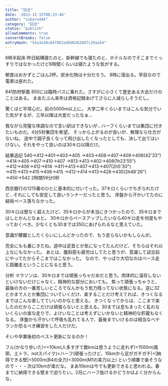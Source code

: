```yaml
---
title: "試合"
date: '2013-12-15T08:33:46'
author: "subaru44k"
category: "試合"
status: "publish"
allowComments: true
convertBreaks: false
entryHash: "54a3a38c64f862ad8d6262687c29aa54"
---
```

6時半起床
昨日結構寝たのと、新幹線でも寝たのと、ホテルなのでそこまでぐっすりではなかったけど6時間くらいは寝たような気がする。

朝食はおかずとごはん2杯。炭水化物は十分だろう。
8時に宿出る。早目なので電車は座れた。

841防府駅着
850には臨時バスに乗れた。さすがに小さくて歴史ある大会だけのことはある。
まあたぶん来年は資格記録あげてさらに人減らしそうだし。

驚くほど平常心だ。前の5000m以上に。
大学二年くらいまではこんな気分でいた気がするが、三年以降は大変だったなぁ…

我ながら完璧な体調なので言い訳はできないが…ハーフくらいまでは集団に付きたいものだ。4分5秒集団を希望。
そっから上がるのが良いが、無理なら仕方がないね。
途中で調子良くなって飛び出したくなったとしても、決して出てはいけない。それをやって良いのは30キロ以降だけ。


結果追記
540→412→401→403→405
→403→406→407→409→406(42'33")
→414→405→407→410→407
→813→413→402→408(1h23'55")
→412→406→412→814
→411→413→407→413→407(2h5'30")
→415→413→415→406→415
→412→414→413→428→435(2h48'26")
→450→542
2時間59分0秒

西京銀行の1215番のひとに基本的に付いてった。37キロくらいでちぎられたけど…それにしても安定して良いランナーだったと思う。
序盤から汗かいてたのに結局ペース落ちなかった。

30キロは壁なく超えたけど、35キロからが本当にきつかったので、35キロまではしとかんとなぁと。
30キロからペースアップしたいなら40キロ走を何度もやっておくべき。少なくとも30までは350にあげられるなと思えていた。

意識が朦朧としたくらいにしんどかったので、もう走らないかもしらんが。

完全にもも裏にきたね。途中は足首とか気になってたんだけど、そちらはそれ以上なにもなかった。
あとは、腹斜筋も疲労はしてたと思うが、意識して試合前にやってたからそこまではこなかった。
なので、やっぱり大切なのはペース走と距離走ということになると思う。

分析
マラソンは、30キロまでは頑張っちゃだめだと思う。肉体的に温存しないといけないだけじゃなく、精神的な部分においても。
焦って頑張っちゃうと、最後の方の一番苦しいところでなんかもう気力残ってない状態になる。逆に32とかまで人とか集団についていくだけ、楽することだけ考えてれば、きつくなるまではこんな楽してていいのかなと思える。
きつくなってからは、ここまで楽したのだからここだけは頑張らないとと思える。30までは息もまったく乱れないくらいの楽な走りで、よけいなことは考えずにいかないと精神的な貯蔵もなくなる。
序盤から汗かいて呼吸も乱れてる人で、最後までいけるのは相当なベテランか恐るべき練習をした人だけだ。


そいや卒業後初のベスト更新になるのか！

フル(かなり歩いた)<<10km(人多すぎて数kmは思うように走れず)<1500m(風邪、土トラ、notスパイク)<ハーフ(頑張ったけど、15kmから足がガチガチ)<|納得できる壁|<5000m(B4の全力)<3000m(M1の実力以上)
という順番で楽そうなので・・・次は10kmが楽だな。
まあ10kmは今でも更新できると思われる。春までに納得できる壁まで迫りたい。2月にハーフ抜けるかどうかはよく分からんな。
